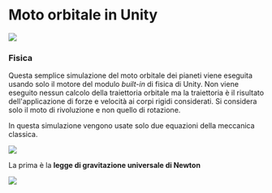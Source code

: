 # Moto orbitale in Unity

![](https://dl.dropboxusercontent.com/s/ziekoxun8flpd8o/diagram3.png?dl=1)

### Fisica
Questa semplice simulazione del moto orbitale dei pianeti viene eseguita usando solo il motore del modulo _built-in_ di fisica di Unity. Non viene eseguito nessun calcolo della traiettoria orbitale ma la traiettoria è il risultato dell'applicazione di forze e velocità ai corpi rigidi considerati. Si considera solo il moto di rivoluzione e non quello di rotazione.

In questa simulazione vengono usate solo due equazioni della meccanica classica.

![](https://dl.dropboxusercontent.com/s/ziekoxun8flpd8o/diagram3.png?dl=1)

La prima è la **legge di gravitazione universale di Newton**






![](https://dl.dropboxusercontent.com/s/ziekoxun8flpd8o/diagram3.png?dl=1)
